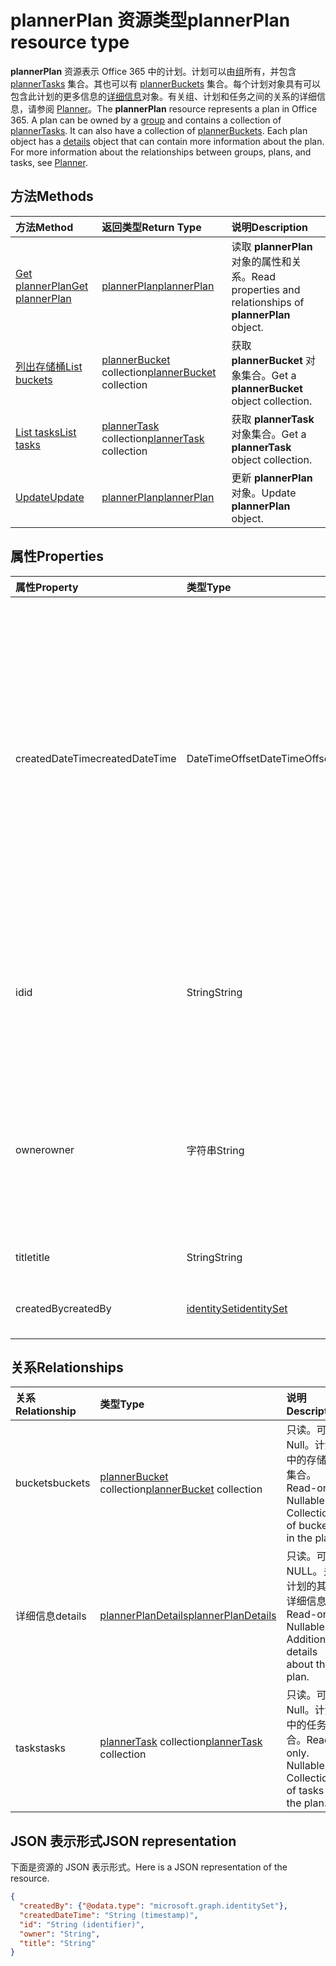 # <a name="plannerplan-resource-type"></a><span data-ttu-id="f8cb4-101">plannerPlan 资源类型</span><span class="sxs-lookup"><span data-stu-id="f8cb4-101">plannerPlan resource type</span></span>

<span data-ttu-id="f8cb4-p101">**plannerPlan** 资源表示 Office 365 中的计划。计划可以由[组](group.md)所有，并包含 [plannerTasks](plannerTask.md) 集合。其也可以有 [plannerBuckets](plannerBucket.md) 集合。每个计划对象具有可以包含此计划的更多信息的[详细信息](plannerPlanDetails.md)对象。有关组、计划和任务之间的关系的详细信息，请参阅 [Planner](planner_overview.md)。</span><span class="sxs-lookup"><span data-stu-id="f8cb4-p101">The **plannerPlan** resource represents a plan in Office 365. A plan can be owned by a [group](group.md) and contains a collection of [plannerTasks](plannerTask.md). It can also have a collection of [plannerBuckets](plannerBucket.md). Each plan object has a [details](plannerPlanDetails.md) object that can contain more information about the plan. For more information about the relationships between groups, plans, and tasks, see [Planner](planner_overview.md).</span></span>

## <a name="methods"></a><span data-ttu-id="f8cb4-107">方法</span><span class="sxs-lookup"><span data-stu-id="f8cb4-107">Methods</span></span>

| <span data-ttu-id="f8cb4-108">方法</span><span class="sxs-lookup"><span data-stu-id="f8cb4-108">Method</span></span>           | <span data-ttu-id="f8cb4-109">返回类型</span><span class="sxs-lookup"><span data-stu-id="f8cb4-109">Return Type</span></span>    |<span data-ttu-id="f8cb4-110">说明</span><span class="sxs-lookup"><span data-stu-id="f8cb4-110">Description</span></span>|
|:---------------|:--------|:----------|
|[<span data-ttu-id="f8cb4-111">Get plannerPlan</span><span class="sxs-lookup"><span data-stu-id="f8cb4-111">Get plannerPlan</span></span>](../api/plannerplan_get.md) | [<span data-ttu-id="f8cb4-112">plannerPlan</span><span class="sxs-lookup"><span data-stu-id="f8cb4-112">plannerPlan</span></span>](plannerplan.md) |<span data-ttu-id="f8cb4-113">读取 **plannerPlan** 对象的属性和关系。</span><span class="sxs-lookup"><span data-stu-id="f8cb4-113">Read properties and relationships of **plannerPlan** object.</span></span>|
|[<span data-ttu-id="f8cb4-114">列出存储桶</span><span class="sxs-lookup"><span data-stu-id="f8cb4-114">List buckets</span></span>](../api/plannerplan_list_buckets.md) |<span data-ttu-id="f8cb4-115">[plannerBucket](plannerbucket.md) collection</span><span class="sxs-lookup"><span data-stu-id="f8cb4-115">[plannerBucket](plannerbucket.md) collection</span></span>| <span data-ttu-id="f8cb4-116">获取 **plannerBucket** 对象集合。</span><span class="sxs-lookup"><span data-stu-id="f8cb4-116">Get a **plannerBucket** object collection.</span></span>|
|[<span data-ttu-id="f8cb4-117">List tasks</span><span class="sxs-lookup"><span data-stu-id="f8cb4-117">List tasks</span></span>](../api/plannerplan_list_tasks.md) |<span data-ttu-id="f8cb4-118">[plannerTask](plannertask.md) collection</span><span class="sxs-lookup"><span data-stu-id="f8cb4-118">[plannerTask](plannertask.md) collection</span></span>| <span data-ttu-id="f8cb4-119">获取 **plannerTask** 对象集合。</span><span class="sxs-lookup"><span data-stu-id="f8cb4-119">Get a **plannerTask** object collection.</span></span>|
|[<span data-ttu-id="f8cb4-120">Update</span><span class="sxs-lookup"><span data-stu-id="f8cb4-120">Update</span></span>](../api/plannerplan_update.md) | [<span data-ttu-id="f8cb4-121">plannerPlan</span><span class="sxs-lookup"><span data-stu-id="f8cb4-121">plannerPlan</span></span>](plannerplan.md) |<span data-ttu-id="f8cb4-122">更新 **plannerPlan** 对象。</span><span class="sxs-lookup"><span data-stu-id="f8cb4-122">Update **plannerPlan** object.</span></span> |

## <a name="properties"></a><span data-ttu-id="f8cb4-123">属性</span><span class="sxs-lookup"><span data-stu-id="f8cb4-123">Properties</span></span>
| <span data-ttu-id="f8cb4-124">属性</span><span class="sxs-lookup"><span data-stu-id="f8cb4-124">Property</span></span>     | <span data-ttu-id="f8cb4-125">类型</span><span class="sxs-lookup"><span data-stu-id="f8cb4-125">Type</span></span>   |<span data-ttu-id="f8cb4-126">说明</span><span class="sxs-lookup"><span data-stu-id="f8cb4-126">Description</span></span>|
|:---------------|:--------|:----------|
|<span data-ttu-id="f8cb4-127">createdDateTime</span><span class="sxs-lookup"><span data-stu-id="f8cb4-127">createdDateTime</span></span>|<span data-ttu-id="f8cb4-128">DateTimeOffset</span><span class="sxs-lookup"><span data-stu-id="f8cb4-128">DateTimeOffset</span></span>|<span data-ttu-id="f8cb4-p102">只读。创建计划的日期和时间时间戳类型表示使用 ISO 8601 格式的日期和时间信息，并且始终处于 UTC 时间。例如，2014 年 1 月 1 日午夜 UTC 如下所示：`'2014-01-01T00:00:00Z'`</span><span class="sxs-lookup"><span data-stu-id="f8cb4-p102">Read-only. Date and time at which the plan is created. The Timestamp type represents date and time information using ISO 8601 format and is always in UTC time. For example, midnight UTC on Jan 1, 2014 would look like this: `'2014-01-01T00:00:00Z'`</span></span>|
|<span data-ttu-id="f8cb4-133">id</span><span class="sxs-lookup"><span data-stu-id="f8cb4-133">id</span></span>|<span data-ttu-id="f8cb4-134">String</span><span class="sxs-lookup"><span data-stu-id="f8cb4-134">String</span></span>| <span data-ttu-id="f8cb4-135">只读。</span><span class="sxs-lookup"><span data-stu-id="f8cb4-135">Read-only.</span></span> <span data-ttu-id="f8cb4-136">在计划的 ID。</span><span class="sxs-lookup"><span data-stu-id="f8cb4-136">ID of the plan.</span></span> <span data-ttu-id="f8cb4-137">它是 28 字符长度和区分大小写。</span><span class="sxs-lookup"><span data-stu-id="f8cb4-137">It is 28 characters long and case-sensitive.</span></span> <span data-ttu-id="f8cb4-138">服务上执行[格式验证](planner_identifiers_disclaimer.md)。</span><span class="sxs-lookup"><span data-stu-id="f8cb4-138">[Format validation](planner_identifiers_disclaimer.md) is done on the service.</span></span>|
|<span data-ttu-id="f8cb4-139">owner</span><span class="sxs-lookup"><span data-stu-id="f8cb4-139">owner</span></span>|<span data-ttu-id="f8cb4-140">字符串</span><span class="sxs-lookup"><span data-stu-id="f8cb4-140">String</span></span>|<span data-ttu-id="f8cb4-141">拥有计划的[组](group.md)ID。</span><span class="sxs-lookup"><span data-stu-id="f8cb4-141">ID of the [Group](group.md) that owns the plan.</span></span> <span data-ttu-id="f8cb4-142">此字段可以设置之前，必须存在有效的组。</span><span class="sxs-lookup"><span data-stu-id="f8cb4-142">A valid group must exist before this field can be set.</span></span> <span data-ttu-id="f8cb4-143">设置后，无法更新此属性。</span><span class="sxs-lookup"><span data-stu-id="f8cb4-143">After it is set, this property can’t be updated.</span></span>|
|<span data-ttu-id="f8cb4-144">title</span><span class="sxs-lookup"><span data-stu-id="f8cb4-144">title</span></span>|<span data-ttu-id="f8cb4-145">String</span><span class="sxs-lookup"><span data-stu-id="f8cb4-145">String</span></span>|<span data-ttu-id="f8cb4-p105">必填。计划的标题</span><span class="sxs-lookup"><span data-stu-id="f8cb4-p105">Required. Title of the plan.</span></span>|
|<span data-ttu-id="f8cb4-148">createdBy</span><span class="sxs-lookup"><span data-stu-id="f8cb4-148">createdBy</span></span>|[<span data-ttu-id="f8cb4-149">identitySet</span><span class="sxs-lookup"><span data-stu-id="f8cb4-149">identitySet</span></span>](identityset.md)|<span data-ttu-id="f8cb4-p106">只读。创建计划的用户。</span><span class="sxs-lookup"><span data-stu-id="f8cb4-p106">Read-only. The user who created the plan.</span></span>|

## <a name="relationships"></a><span data-ttu-id="f8cb4-152">关系</span><span class="sxs-lookup"><span data-stu-id="f8cb4-152">Relationships</span></span>
| <span data-ttu-id="f8cb4-153">关系</span><span class="sxs-lookup"><span data-stu-id="f8cb4-153">Relationship</span></span> | <span data-ttu-id="f8cb4-154">类型</span><span class="sxs-lookup"><span data-stu-id="f8cb4-154">Type</span></span>   |<span data-ttu-id="f8cb4-155">说明</span><span class="sxs-lookup"><span data-stu-id="f8cb4-155">Description</span></span>|
|:---------------|:--------|:----------|
|<span data-ttu-id="f8cb4-156">buckets</span><span class="sxs-lookup"><span data-stu-id="f8cb4-156">buckets</span></span>|<span data-ttu-id="f8cb4-157">[plannerBucket](plannerbucket.md) collection</span><span class="sxs-lookup"><span data-stu-id="f8cb4-157">[plannerBucket](plannerbucket.md) collection</span></span>| <span data-ttu-id="f8cb4-p107">只读。可为 Null。计划中的存储桶集合。</span><span class="sxs-lookup"><span data-stu-id="f8cb4-p107">Read-only. Nullable. Collection of buckets in the plan.</span></span>|
|<span data-ttu-id="f8cb4-161">详细信息</span><span class="sxs-lookup"><span data-stu-id="f8cb4-161">details</span></span>|[<span data-ttu-id="f8cb4-162">plannerPlanDetails</span><span class="sxs-lookup"><span data-stu-id="f8cb4-162">plannerPlanDetails</span></span>](plannerplandetails.md)| <span data-ttu-id="f8cb4-p108">只读。可为 NULL。关于计划的其他详细信息。</span><span class="sxs-lookup"><span data-stu-id="f8cb4-p108">Read-only. Nullable. Additional details about the plan.</span></span>|
|<span data-ttu-id="f8cb4-166">tasks</span><span class="sxs-lookup"><span data-stu-id="f8cb4-166">tasks</span></span>|<span data-ttu-id="f8cb4-167">[plannerTask](plannertask.md) collection</span><span class="sxs-lookup"><span data-stu-id="f8cb4-167">[plannerTask](plannertask.md) collection</span></span>| <span data-ttu-id="f8cb4-p109">只读。可为 Null。计划中的任务集合。</span><span class="sxs-lookup"><span data-stu-id="f8cb4-p109">Read-only. Nullable. Collection of tasks in the plan.</span></span>|

## <a name="json-representation"></a><span data-ttu-id="f8cb4-171">JSON 表示形式</span><span class="sxs-lookup"><span data-stu-id="f8cb4-171">JSON representation</span></span>

<span data-ttu-id="f8cb4-172">下面是资源的 JSON 表示形式。</span><span class="sxs-lookup"><span data-stu-id="f8cb4-172">Here is a JSON representation of the resource.</span></span>

<!-- {
  "blockType": "resource",
  "baseType": "microsoft.graph.entity",
  "optionalProperties": [

  ],
  "@odata.type": "microsoft.graph.plannerPlan"
}-->

```json
{
  "createdBy": {"@odata.type": "microsoft.graph.identitySet"},
  "createdDateTime": "String (timestamp)",
  "id": "String (identifier)",
  "owner": "String",
  "title": "String"
}

```

<!-- uuid: 8fcb5dbc-d5aa-4681-8e31-b001d5168d79
2015-10-25 14:57:30 UTC -->
<!-- {
  "type": "#page.annotation",
  "description": "plannerPlan resource",
  "keywords": "",
  "section": "documentation",
  "tocPath": ""
}-->